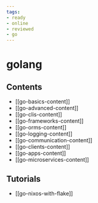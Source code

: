 ```yaml
---
tags:
- ready
- online
- reviewed
- go
---
```


# golang

## Contents

- [[go-basics-content]]
- [[go-advanced-content]]
- [[go-clis-content]]
- [[go-frameworks-content]]
- [[go-orms-content]]
- [[go-logging-content]]
- [[go-communication-content]]
- [[go-clients-content]]
- [[go-apps-content]]
- [[go-microservices-content]]

## Tutorials

- [[go-nixos-with-flake]]
